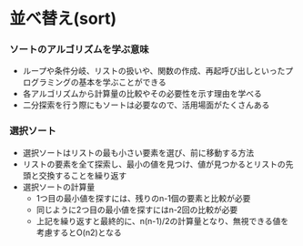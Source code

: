 # 並べ替え(sort)

### ソートのアルゴリズムを学ぶ意味
- ループや条件分岐、リストの扱いや、関数の作成、再起呼び出しといったプログラミングの基本を学ぶことができる
- 各アルゴリズムから計算量の比較やその必要性を示す理由を学べる
- 二分探索を行う際にもソートは必要なので、活用場面がたくさんある

### 選択ソート
- 選択ソートはリストの最も小さい要素を選び、前に移動する方法
- リストの要素を全て探索し、最小の値を見つけ、値が見つかるとリストの先頭と交換することを繰り返す
- 選択ソートの計算量
  - 1つ目の最小値を探すには、残りのn-1個の要素と比較が必要
  - 同じように2つ目の最小値を探すにはn-2回の比較が必要
  - 上記を繰り返すと最終的に、n(n-1)/2の計算量となり、無視できる値を考慮するとO(n2)となる